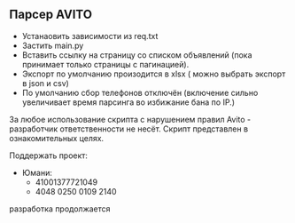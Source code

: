 ## Парсер AVITO

* Устанаовить зависимости из req.txt
* Застить main.py
* Вставить ссылку на страницу со списком объявлений
  (пока принимает только страницы с пагинацией).
* Экспорт по умолчанию произодится в xlsx ( можно выбрать
  экспорт в json и csv)
* По умолчанию сбор телефонов отключён (включение сильно увеличивает время парсинга во избижание бана по IP.)

За любое использование скрипта с нарушением правил Avito - разработчик ответственности не несёт.
Скрипт представлен в ознакомительных целях.
  

Поддержать проект:
* Юмани:
  * 41001377721049
  * 4048 0250 0109 2140
    
разработка продолжается